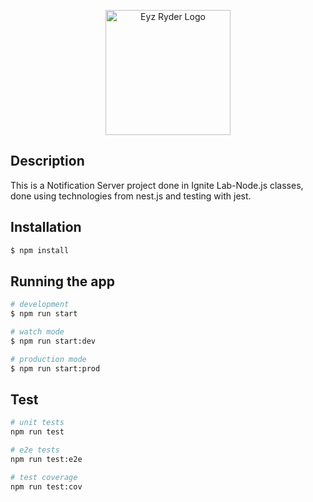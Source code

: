 <p align="center">
  <a href="https://bessiportfolio.vercel.app/" target="blank"><img src="https://user-images.githubusercontent.com/85580011/181919914-fc5116a7-f510-40f6-9ffa-0ee671ea9ab7.png" width="200" alt="Eyz Ryder Logo" /></a>
</p>

## Description

This is a Notification Server project done in Ignite Lab-Node.js classes, done using technologies from nest.js and testing with jest.

## Installation

```bash
$ npm install
```

## Running the app

```bash
# development
$ npm run start

# watch mode
$ npm run start:dev

# production mode
$ npm run start:prod
```

## Test

```bash
# unit tests
npm run test

# e2e tests
npm run test:e2e

# test coverage
npm run test:cov
```
